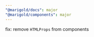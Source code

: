 ```yaml
---
"@marigold/docs": major
"@marigold/components": major
---
```


fix: remove `HTMLProps` from components

